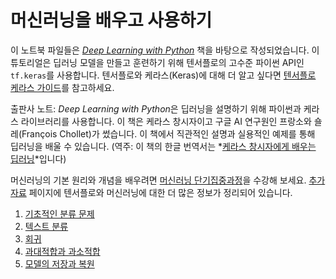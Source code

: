 # 머신러닝을 배우고 사용하기

이 노트북 파일들은 *[Deep Learning with Python](https://books.google.com/books?id=Yo3CAQAACAAJ)* 책을 바탕으로 작성되었습니다. 이 튜토리얼은 딥러닝 모델을 만들고 훈련하기 위해 텐서플로의 고수준 파이썬 API인 `tf.keras`를 사용합니다. 텐서플로와 케라스(Keras)에 대해 더 알고 싶다면 [텐서플로 케라스 가이드](../../guide/keras)를 참고하세요.

출판사 노트: *Deep Learning with Python*은 딥러닝을 설명하기 위해 파이썬과 케라스 라이브러리를 사용합니다. 이 책은 케라스 창시자이고 구글 AI 연구원인 프랑소와 숄레(François Chollet)가 썼습니다. 이 책에서 직관적인 설명과 실용적인 예제를 통해 딥러닝을 배울 수 있습니다. (역주: 이 책의 한글 번역서는 *[케라스 창시자에게 배우는 딥러닝](https://books.google.co.kr/books?id=EJV5DwAAQBAJ)*입니다)

머신러닝의 기본 원리와 개념을 배우려면 [머신러닝 단기집중과정](https://developers.google.com/machine-learning/crash-course/)을 수강해 보세요. [추가 자료](../next_steps) 페이지에 텐서플로와 머신러닝에 대한 더 많은 정보가 정리되어 있습니다.

1. [기초적인 분류 문제](./basic_classification)
2. [텍스트 분류](./basic_text_classification)
3. [회귀](./basic_regression)
4. [과대적합과 과소적합](./overfit_and_underfit)
5. [모델의 저장과 복원](./save_and_restore_models)
